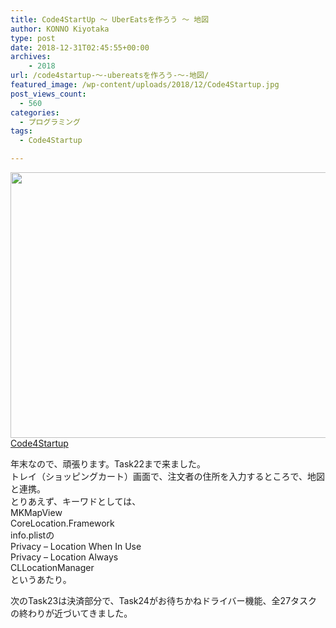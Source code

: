 ```yaml
---
title: Code4StartUp ～ UberEatsを作ろう ～ 地図
author: KONNO Kiyotaka
type: post
date: 2018-12-31T02:45:55+00:00
archives:
    - 2018
url: /code4startup-～-ubereatsを作ろう-～-地図/
featured_image: /wp-content/uploads/2018/12/Code4Startup.jpg
post_views_count:
  - 560
categories:
  - プログラミング
tags:
  - Code4Startup

---
```

[<img class="wp-image-2504 size-full" src="https://i1.wp.com/www.programmers-office.ml/wp-content/uploads/2018/12/Code4Startup.jpg?resize=800%2C425&#038;ssl=1" alt="" width="800" height="425" srcset="https://i1.wp.com/www.programmers-office.ml/wp-content/uploads/2018/12/Code4Startup.jpg?w=800&ssl=1 800w, https://i1.wp.com/www.programmers-office.ml/wp-content/uploads/2018/12/Code4Startup.jpg?resize=300%2C159&ssl=1 300w, https://i1.wp.com/www.programmers-office.ml/wp-content/uploads/2018/12/Code4Startup.jpg?resize=768%2C408&ssl=1 768w" sizes="(max-width: 800px) 100vw, 800px" data-recalc-dims="1" />  
Code4Startup][1]

年末なので、頑張ります。Task22まで来ました。  
トレイ（ショッピングカート）画面で、注文者の住所を入力するところで、地図と連携。  
とりあえず、キーワドとしては、  
MKMapView  
CoreLocation.Framework  
info.plistの  
Privacy &#8211; Location When In Use  
Privacy &#8211; Location Always  
CLLocationManager  
というあたり。

次のTask23は決済部分で、Task24がお待ちかねドライバー機能、全27タスクの終わりが近づいてきました。

 [1]: https://code4startup.com/?ref=kiyotakakonno